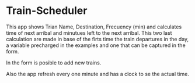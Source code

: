 # Train-Scheduler

This app shows Trian Name, Destination, Frecuency (min) and calculates time of next arribal and minutues left to the next arribal. This two last calculation are made in base of the firts time the train departures in the day, a variable precharged in the examples and one that can be captured in the form.

In the form is posible to add new trains.

Also the app refresh every one minute and has a clock to se the actual time.